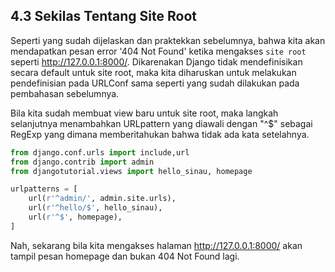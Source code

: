 ## 4.3 Sekilas Tentang Site Root

Seperti yang sudah dijelaskan dan praktekkan sebelumnya, bahwa kita akan mendapatkan pesan error '404 Not Found' ketika mengakses `site root` seperti http://127.0.0.1:8000/. Dikarenakan Django tidak mendefinisikan secara default untuk site root, maka kita diharuskan untuk melakukan pendefinisian pada URLConf sama seperti yang sudah dilakukan pada pembahasan sebelumnya.

Bila kita sudah membuat view baru untuk site root, maka langkah selanjutnya menambahkan URLpattern yang diawali dengan "^$" sebagai RegExp yang dimana memberitahukan bahwa tidak ada kata setelahnya.

```py
from django.conf.urls import include,url
from django.contrib import admin
from djangotutorial.views import hello_sinau, homepage

urlpatterns = [
    url(r'^admin/', admin.site.urls),
    url(r'^hello/$', hello_sinau),
    url(r'^$', homepage),
]
```

Nah, sekarang bila kita mengakses halaman http://127.0.0.1:8000/ akan tampil pesan homepage dan bukan 404 Not Found lagi.